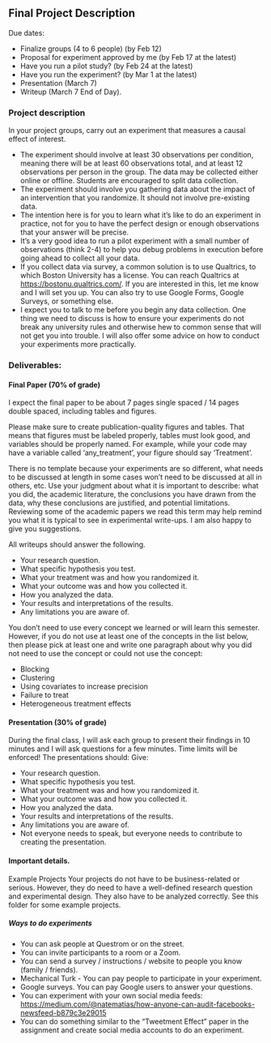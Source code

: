 ## Final Project Description

Due dates:

- Finalize groups (4 to 6 people) (by Feb 12)
- Proposal for experiment approved by me (by Feb 17 at the latest)
- Have you run a pilot study? (by Feb 24 at the latest)
- Have you run the experiment? (by Mar 1 at the latest)
- Presentation (March 7)
- Writeup (March 7 End of Day).

### Project description

In your project groups, carry out an experiment that measures a causal effect of interest. 

- The experiment should involve at least 30 observations per condition, meaning there will be at least 60 observations total, and at least 12 observations per person in the group. The data may be collected either online or offline. Students are encouraged to split data collection.
- The experiment should involve you gathering data about the impact of an intervention that you randomize. It should not involve pre-existing data.
- The intention here is for you to learn what it’s like to do an experiment in practice, not for you to have the perfect design or enough observations that your answer will be precise.
- It’s a very good idea to run a pilot experiment with a small number of observations (think 2-4) to help you debug problems in execution before going ahead to collect all your data.
- If you collect data via survey, a common solution is to use Qualtrics, to which Boston University has a license. You can reach Qualtrics at https://bostonu.qualtrics.com/. If you are interested in this, let me know and I will set you up. You can also try to use Google Forms, Google Surveys, or something else.
- I expect you to talk to me before you begin any data collection. One thing we need to discuss is how to ensure your experiments do not break any university rules and otherwise hew to common sense that will not get you into trouble. I will also offer some advice on how to conduct your experiments more practically.

### Deliverables:

#### Final Paper (70% of grade)

I expect the final paper to be about 7 pages single spaced / 14 pages double spaced, including tables and figures.

Please make sure to create publication-quality figures and tables. That means that figures must be labeled properly, tables must look good, and variables should be properly named. For example, while your code may have a variable called ‘any_treatment’, your figure should say ‘Treatment’. 

There is no template because your experiments are so different, what needs to be discussed at length in some cases won’t need to be discussed at all in others, etc. Use your judgment about what it is important to describe: what you did, the academic literature, the conclusions you have drawn from the data, why these conclusions are justified, and potential limitations. Reviewing some of the academic papers we read this term may help remind you what it is typical to see in experimental write-ups. I am also happy to give you suggestions.

All writeups should answer the following.
- Your research question.
- What specific hypothesis you test. 
- What your treatment was and how you randomized it.
- What your outcome was and how you collected it.
- How you analyzed the data.
- Your results and interpretations of the results.
- Any limitations you are aware of.

You don’t need to use every concept we learned or will learn this semester. However, if you do not use at least one of the concepts in the list below, then please pick at least one and write one paragraph about why you did not need to use the concept or could not use the concept:

  - Blocking
  - Clustering
  - Using covariates to increase precision
  - Failure to treat
  - Heterogeneous treatment effects


#### Presentation (30% of grade)

During the final class, I will ask each group to present their findings in 10 minutes and I will ask questions for a few minutes. Time limits will be enforced! The presentations should:
Give:
- Your research question.
- What specific hypothesis you test. 
- What your treatment was and how you randomized it.
- What your outcome was and how you collected it.
- How you analyzed the data.
- Your results and interpretations of the results.
- Any limitations you are aware of.
- Not everyone needs to speak, but everyone needs to contribute to creating the presentation.

#### Important details.
Example Projects
Your projects do not have to be business-related or serious. However, they do need to have a well-defined research question and experimental design. They also have to be analyzed correctly. See this folder for some example projects. 

##### Ways to do experiments
- You can ask people at Questrom or on the street.
- You can invite participants to a room or a Zoom.
- You can send a survey / instructions / website to people you know (family / friends).
- Mechanical Turk - You can pay people to participate in your experiment.
- Google surveys. You can pay Google users to answer your questions.
- You can experiment with your own social media feeds:
https://medium.com/@natematias/how-anyone-can-audit-facebooks-newsfeed-b879c3e29015
- You can do something similar to the “Tweetment Effect” paper in the assignment and create social media accounts to do an experiment. 
